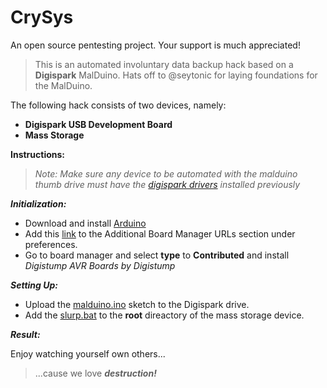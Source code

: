 # CrySys
An open source pentesting project. Your support is much appreciated!

>This is an automated involuntary data backup hack based on a **Digispark** MalDuino.
>Hats off to @seytonic for laying foundations for the MalDuino.

The following hack consists of two devices, namely:
* __Digispark USB Development Board__
* __Mass Storage__

__Instructions:__

  >_Note: Make sure any device to be automated with the malduino thumb drive must have the [digispark drivers](https://github.com/Ameg0/CrySys/tree/master/Digistump%20Drivers "Digispark Drivers Folder") installed previously_

___Initialization:___
* Download and install [Arduino](https://www.arduino.cc/en/Main/Software "Arduino Homepage")
* Add this [link](https://raw.githubusercontent.com/digistump/arduino-boards-index/master/package_digistump_index.json) to the Additional Board Manager URLs section under preferences.
* Go to board manager and select __type__ to __Contributed__ and install _Digistump AVR Boards by Digistump_

___Setting Up:___
* Upload the [malduino.ino](https://github.com/Ameg0/CrySys/blob/master/malduino.ino "malduino.ino") sketch to the Digispark drive.
* Add the [slurp.bat](https://github.com/Ameg0/CrySys/blob/master/slurp.bat "slurp.bat") to the __root__ direactory of the mass storage device.

___Result:___

Enjoy watching yourself own others...
> ...cause we love ___destruction!___
